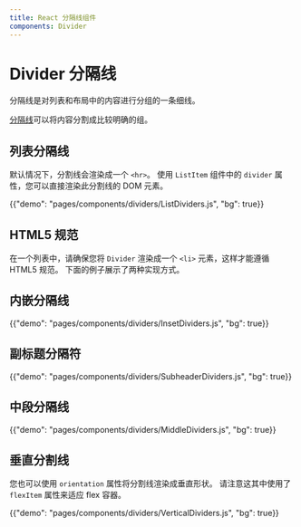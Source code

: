 ```yaml
---
title: React 分隔线组件
components: Divider
---
```


# Divider 分隔线

<p class="description">分隔线是对列表和布局中的内容进行分组的一条细线。</p>

[分隔线](https://material.io/design/components/dividers.html)可以将内容分割成比较明确的组。

## 列表分隔线

默认情况下，分割线会渲染成一个 `<hr>`。 使用 `ListItem` 组件中的 `divider` 属性，您可以直接渲染此分割线的 DOM 元素。

{{"demo": "pages/components/dividers/ListDividers.js", "bg": true}}

## HTML5 规范

在一个列表中，请确保您将 `Divider` 渲染成一个 `<li>` 元素，这样才能遵循 HTML5 规范。 下面的例子展示了两种实现方式。

## 内嵌分隔线

{{"demo": "pages/components/dividers/InsetDividers.js", "bg": true}}

## 副标题分隔符

{{"demo": "pages/components/dividers/SubheaderDividers.js", "bg": true}}

## 中段分隔线

{{"demo": "pages/components/dividers/MiddleDividers.js", "bg": true}}

## 垂直分割线

您也可以使用 `orientation` 属性将分割线渲染成垂直形状。 请注意这其中使用了 `flexItem` 属性来适应 flex 容器。

{{"demo": "pages/components/dividers/VerticalDividers.js", "bg": true}}